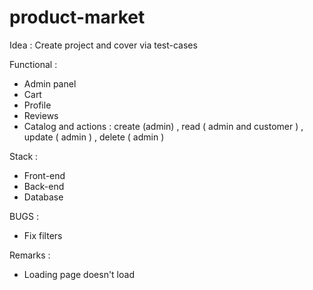 # product-market

Idea : Create project and cover via test-cases

Functional :

-   Admin panel
-   Cart
-   Profile
-   Reviews
-   Catalog and actions : create (admin) , read ( admin and customer ) , update ( admin ) , delete ( admin )

Stack :

-   Front-end
-   Back-end
-   Database

BUGS :

-   Fix filters

Remarks :

-   Loading page doesn't load
